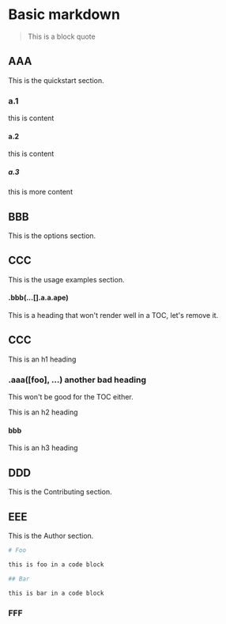 # Basic markdown

> This is a block quote

<!-- toc -->

## AAA
This is the quickstart section.

### a.1

this is content

#### a.2

this is content

##### a.3

this is more content

## BBB
This is the options section.

## CCC
This is the usage examples section.

#### .bbb(...[].a.a.ape)

This is a heading that won't render well in a TOC, let's remove it.

## CCC

This is an h1 heading

### .aaa([foo], ...) another bad heading

This won't be good for the TOC either.

This is an h2 heading

#### bbb

This is an h3 heading

## DDD
This is the Contributing section.

## EEE
This is the Author section.

```bash
# Foo

this is foo in a code block

## Bar

this is bar in a code block
```

### FFF
